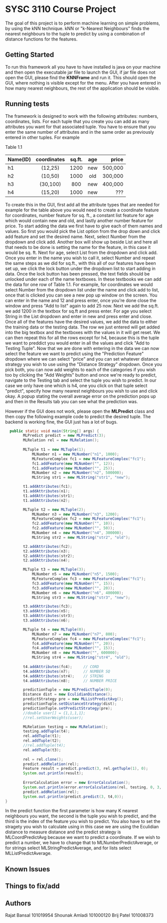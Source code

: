 # SYSC 3110 Course Project
The goal of this project is to perform machine learning on simple problems, by using the kNN technique. kNN or "k-Nearest Neighbours" finds the nearest neighbours to the tuple to predict by using a combination of distance functions for the features.

## Getting Started
To run this framework all you have to have installed is java on your machine and then open the executable jar file to launch the GUI, if jar file does not open the GUI, please find the <b>KNNFrame</b> and run it. This should open the GUI, where nothing is visible except for the menu. After you have entered in how many nearest neighbours, the rest of the application should be visible.

## Running tests
The framework is designed to work with the following attributes: numbers, coordinates, lists. For each tuple that you create you can add as many attributes you want for that associated tuple. You have to ensure that you enter the same number of attributes and in the same order as previously entered in other tuples. For example

Table 1.1

|Name(ID)|coordinates  |sq.ft. |age  |price  |
|-----|:-----------:|:-----:|:---:|------:|
|h1   |(12,25)      |1200   |new  |500,000|
|h2   |(10,50)      |1000   |old  |300,000|
|h3   |(30,100)     |800    |new  |400,000|
|h4   |(15,20)      |1000   |new  |???    | 

To create this in the GUI, first add all the attribute types that are needed for example for the table above you would need to create a coordinate feature for coordinates, number feature for sq. ft., a constant list feature for age which would contain new and old, and lastly another number feature for price. To start adding
the data we first have to give each of them names and values. So first you would pick the List option from the drop down and click add feature and set the desired name. Next, select Number from the dropdown and click add. Another box will show up beside List and here all that needs to be done is setting the name for the feature, in this case it would be sq. ft. Next for age, select List from the dropdown and click add. Once you enter in the name you wish to call it, select Number and repeat the same steps as we did for sq.ft., with this all of our features have been set up, we click the lock button under the dropdown list to start adding in data. 
Once the lock button has been pressed, the text fields should be unlocked under each of the name textboxes. In these textbooks we can add the data for one row of Table 1.1. For example, for coordinates we would select Number from the dropdown list under the name and click add to list, once that is clicked you can see a new pop up window on the screen. You can enter in the name and 12 and press enter, once you're done close the window and press "Add to list" again to add 25 now. Next we add the sq.ft. we add 1200 in the textbox for sq.ft and press enter. For age you select String in the List dropdown and enter in new and press enter and close. Once all of the features have the desired values, we add the data to either the training data or the testing data. The row we just entered will get added into the big textbox and the textboxes with the values in it will get reset. We can then repeat this for all the rows except for h4, because this is the tuple we want to preddict you would enter in all the values and click "Add to Testing Tuple". Now that we are done with entering in the data we can now select the feature we want to predict using the "Prediction Feature" dropdown where we can select "price" and you can set whatever distance strategy you wish to use using the "Distance Strategy" dropdown. Once you pick both, you can now add weights to each of the categories if you wish too by clicking the "Add Weights" button and once we're ready to predict, navigate to the Testing tab and select the tuple you wish to predict. In our case we only have one which is h4, one you click on that tuple select "predict", specify how many nearest neighbours you wish to use and click okay. A popup stating the overall average error on the prediction pops up and then in the Results tab you can see what the prediction was.

However if the GUI does not work, please open the <b>MLPredict</b> class and then copy the following example code to predict the desired tuple. The backend is working fine, the GUI just has a lot of bugs.
```Java
  public static void main(String[] args) {
		MLPredict predict = new MLPredict(3);
		MLRelation rel = new MLRelation();
		
		MLTuple t1 = new MLTuple(1);
			MLNumber n1 = new MLNumber("n1", 1000);
			MLFeatureComplex fc1 = new MLFeatureComplex("fc1");
			fc1.addFeature(new MLNumber("", 12));
			fc1.addFeature(new MLNumber("", 25));
			MLNumber n2 = new MLNumber("n2", 500000);
			MLString str1 = new MLString("str1", "new");

		t1.addAttributes(fc1);
		t1.addAttributes(n1);
		t1.addAttributes(str1);
		t1.addAttributes(n2);

		MLTuple t2 = new MLTuple(2);
			MLNumber n3 = new MLNumber("n3", 1200);
			MLFeatureComplex fc2 = new MLFeatureComplex("fc1");
			fc2.addFeature(new MLNumber("", 10));
			fc2.addFeature(new MLNumber("", 50));
			MLNumber n4 = new MLNumber("n4", 300000);
			MLString str2 = new MLString("str2", "old");

		t2.addAttributes(fc2);
		t2.addAttributes(n3);
		t2.addAttributes(str2);
		t2.addAttributes(n4);

		MLTuple t3 = new MLTuple(3);
			MLNumber n5 = new MLNumber("n5", 1500);
			MLFeatureComplex fc3 = new MLFeatureComplex("fc1");
			fc3.addFeature(new MLNumber("", 15));
			fc3.addFeature(new MLNumber("", 20));
			MLNumber n6 = new MLNumber("n6", 400000);
			MLString str3 = new MLString("str3", "new");

		t3.addAttributes(fc3);
		t3.addAttributes(n5);
		t3.addAttributes(str3);
		t3.addAttributes(n6);

		MLTuple t4 = new MLTuple(0);
			MLNumber n7 = new MLNumber("n7", 800);
			MLFeatureComplex fc4 = new MLFeatureComplex("fc1");
			fc4.addFeature(new MLNumber("", 20));
			fc4.addFeature(new MLNumber("", 15));
			MLNumber n8 = new MLNumber("", 600000);
			MLString str4 = new MLString("str4", "old");
		
		t4.addAttributes(fc4);     // CORD
		t4.addAttributes(n7);      // NUMBER SQ
		t4.addAttributes(str4);    // STRING
		t4.addAttributes(n8);      // NUMBER PRICE

		predictionTuple = new MLPredictTuple(0);
		Distance dist = new EculidianDistance();
		predictStrategy pre = new MLListPredictAvg();
		predictionTuple.setDistanceStrategy(dist);
		predictionTuple.setPredictStrategy(pre);
		//double user[] = {1,1,1,1};
		//rel.setUserWeights(user);

		MLRelation testing = new MLRelation();
		testing.addTuple(t4);
		rel.addTuple(t1); 
		rel.addTuple(t2);
		//rel.addTuple(t4);
		rel.addTuple(t3);
		
		rel = rel.clone();
		predict.addRelation(rel);
		Feature result = predict.predict(3, rel.getTuple(1), 0);
		System.out.println(result);
		
		ErrorCalculation error = new ErrorCalculation();
		System.out.println(error.errorCalculations(rel, testing, 0, 3, predictionTuple) + "%");
		predict.addRelation(rel);
		System.out.println(predict.predict(3, t4,0));
}
```
In the predict function the first parameter is how many K nearest neighbours you want, the second is the tuple you wish to predict, and the third is the index of the feature you wish to predict. You also have to set the stragety you wish to calculate using in this case we are using the Eculidian distance to measure distance and the predict strategy is MLCoordPredictAvg because we want to predict a coordinate. If we wish to predict a number, we have to change that to MLNumberPredictAverage, or for strings select MLStringPredictAverage, and for lists select MLListPredictAverage. 



## Known Issues

## Things to fix/add


## Authors
Rajat Bansal 101019954
Shounak Amladi 101000120
Brij Patel 101008373




